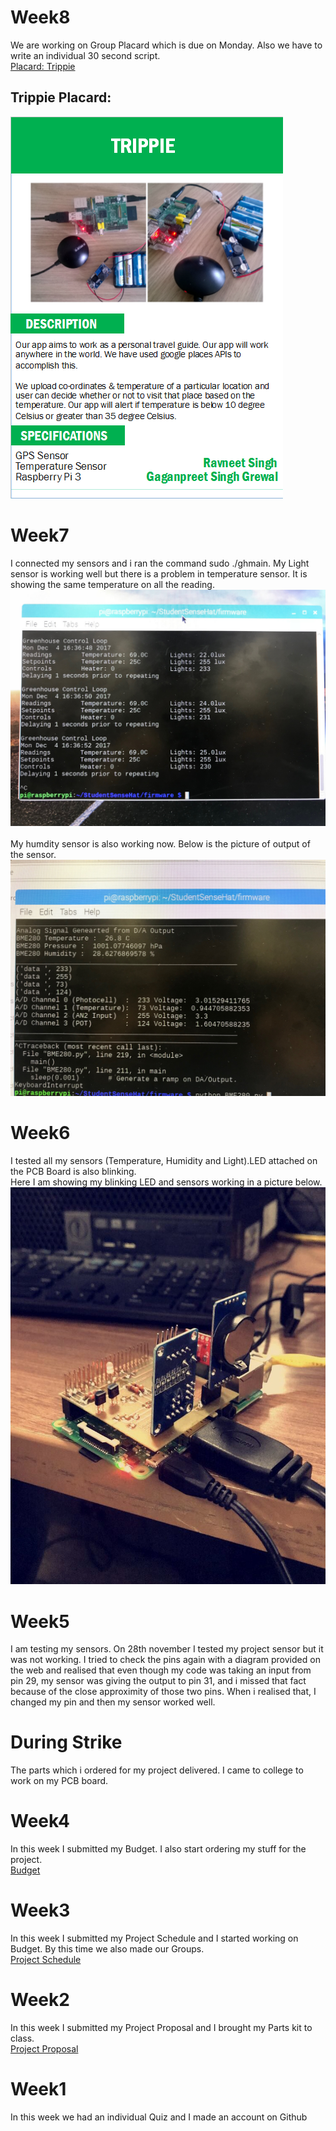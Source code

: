 # Week8
We are working on Group Placard which is due on Monday. Also we have to write an individual 30 second script. 
<br>[Placard: Trippie](https://github.com/GaGanGr3wal/My-Project/blob/master/PlacardTRIPPIE.pub)

## Trippie Placard:
![TrippiePlacard](https://github.com/GaGanGr3wal/My-Project/blob/master/TrippiePlacard.jpg)<br>

# Week7
I connected my sensors and i ran the command sudo ./ghmain. My Light sensor is working well but there is a problem in temperature sensor. It is showing the same temperature on all the reading.
![Alt text](https://github.com/GaGanGr3wal/My-Project/blob/master/IMG-3528.JPG?raw=true "IMG1")<br>
<br> My humdity sensor is also working now. Below is the picture of output of the sensor.
![Alt text](https://github.com/GaGanGr3wal/My-Project/blob/master/IMG-3529.JPG?raw=true "IMG2")<br>


# Week6
I tested all my sensors (Temperature, Humidity and Light).LED attached on the PCB Board is also blinking.
<br> Here I am showing my blinking LED and sensors working in a picture below.
![Alt text](https://github.com/GaGanGr3wal/My-Project/blob/master/IMG-3527.jpg?raw=true "IMG")<br>

# Week5
I am testing my sensors. On 28th november I tested my project sensor but it was not working. I tried to check the pins again with a diagram provided on the web and realised that even though my code was taking an input from pin 29, my sensor was giving the output to pin 31, and i missed that fact because of the close approximity of those two pins. When i realised that, I changed my pin and then my sensor worked well.

# During Strike
The parts which i ordered for my project delivered. I came to college to work on my PCB board.

# Week4
In this week I submitted my Budget. I also start ordering my stuff for the project.
<br> [Budget](https://github.com/GaGanGr3wal/My-Project/blob/master/new%20doc%202017-11-27%2012.24.02-1.jpg)

# Week3
In this week I submitted my Project Schedule and I started working on Budget. By this time we also made our Groups. 
<br> [Project Schedule](https://github.com/GaGanGr3wal/My-Project/blob/master/Project1(Gant%20Chart).mpp)

# Week2
In this week I submitted my Project Proposal and I brought my Parts kit to class. 
<br> [Project Proposal](https://github.com/GaGanGr3wal/My-Project/blob/master/ProposalContentStudentNameRev02.xlsx)

# Week1
In this week we had an individual Quiz and I made an account on Github

